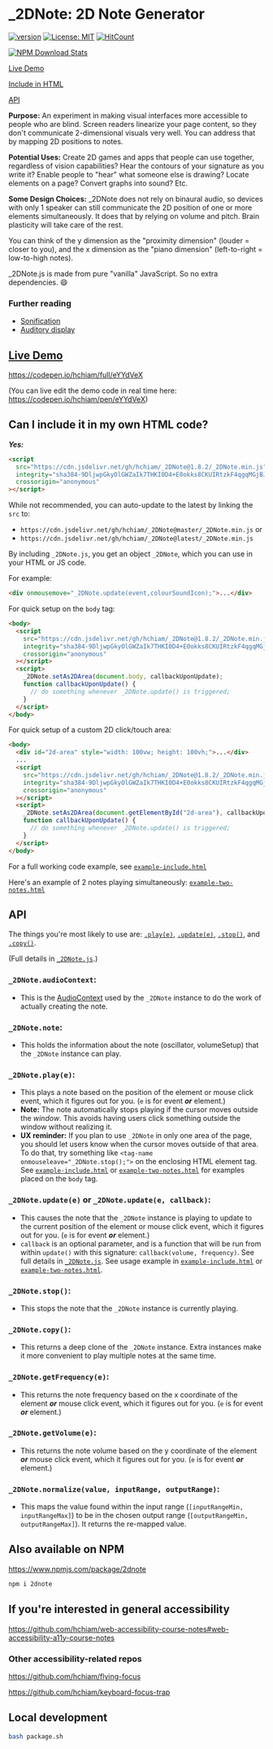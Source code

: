 # \_2DNote: 2D Note Generator

[![version](https://img.shields.io/npm/v/2dnote.svg?style=flat-square)]() [![License: MIT](https://img.shields.io/badge/License-MIT-yellow.svg?style=flat-square)](https://opensource.org/licenses/MIT) [![HitCount](http://hits.dwyl.com/hchiam/_2DNote.svg)](http://hits.dwyl.com/hchiam/_2DNote)

[![NPM Download Stats](https://nodei.co/npm/2dnote.png?downloads=true)](https://www.npmjs.com/package/2dnote)

[Live Demo](https://github.com/hchiam/_2DNote#live-demo)

[Include in HTML](https://github.com/hchiam/_2DNote#can-i-include-it-in-my-own-html-code)

[API](https://github.com/hchiam/_2DNote#api)

**Purpose:** An experiment in making visual interfaces more accessible to people who are blind. Screen readers linearize your page content, so they don't communicate 2-dimensional visuals very well. You can address that by mapping 2D positions to notes.

**Potential Uses:** Create 2D games and apps that people can use together, regardless of vision capabilities? Hear the contours of your signature as you write it? Enable people to "hear" what someone else is drawing? Locate elements on a page? Convert graphs into sound? Etc.

**Some Design Choices:** \_2DNote does not rely on binaural audio, so devices with only 1 speaker can still communicate the 2D position of one or more elements simultaneously. It does that by relying on volume and pitch. Brain plasticity will take care of the rest.

You can think of the y dimension as the "proximity dimension" (louder = closer to you), and the x dimension as the "piano dimension" (left-to-right = low-to-high notes).

\_2DNote.js is made from pure "vanilla" JavaScript. So no extra dependencies. :smile:

### Further reading

- [Sonification](https://en.wikipedia.org/wiki/Sonification)
- [Auditory display](https://en.wikipedia.org/wiki/Auditory_display)

## [Live Demo](https://codepen.io/hchiam/full/eYYdVeX)

<https://codepen.io/hchiam/full/eYYdVeX>

(You can live edit the demo code in real time here: <https://codepen.io/hchiam/pen/eYYdVeX>)

## Can I include it in my own HTML code?

**_Yes:_**

```html
<script
  src="https://cdn.jsdelivr.net/gh/hchiam/_2DNote@1.8.2/_2DNote.min.js"
  integrity="sha384-9DljwpGkyOlGWZaIk7THKI0D4+E0okks8CKUIRtzkF4qgqMGjBJkTpHl51pTSzgX"
  crossorigin="anonymous"
></script>
```

While not recommended, you can auto-update to the latest by linking the `src` to:

- `https://cdn.jsdelivr.net/gh/hchiam/_2DNote@master/_2DNote.min.js` or
- `https://cdn.jsdelivr.net/gh/hchiam/_2DNote@latest/_2DNote.min.js`

By including `_2DNote.js`, you get an object `_2DNote`, which you can use in your HTML or JS code.

For example:

```html
<div onmousemove="_2DNote.update(event,colourSoundIcon);">...</div>
```

For quick setup on the `body` tag:

```html
<body>
  <script
    src="https://cdn.jsdelivr.net/gh/hchiam/_2DNote@1.8.2/_2DNote.min.js"
    integrity="sha384-9DljwpGkyOlGWZaIk7THKI0D4+E0okks8CKUIRtzkF4qgqMGjBJkTpHl51pTSzgX"
    crossorigin="anonymous"
  ></script>
  <script>
    _2DNote.setAs2DArea(document.body, callbackUponUpdate);
    function callbackUponUpdate() {
      // do something whenever _2DNote.update() is triggered;
    }
  </script>
</body>
```

For quick setup of a custom 2D click/touch area:

```html
<body>
  <div id="2d-area" style="width: 100vw; height: 100vh;">...</div>
  ...
  <script
    src="https://cdn.jsdelivr.net/gh/hchiam/_2DNote@1.8.2/_2DNote.min.js"
    integrity="sha384-9DljwpGkyOlGWZaIk7THKI0D4+E0okks8CKUIRtzkF4qgqMGjBJkTpHl51pTSzgX"
    crossorigin="anonymous"
  ></script>
  <script>
    _2DNote.setAs2DArea(document.getElementById("2d-area"), callbackUponUpdate);
    function callbackUponUpdate() {
      // do something whenever _2DNote.update() is triggered;
    }
  </script>
</body>
```

For a full working code example, see [`example-include.html`](https://github.com/hchiam/_2DNote/blob/master/example-include.html)

Here's an example of 2 notes playing simultaneously: [`example-two-notes.html`](https://github.com/hchiam/_2DNote/blob/master/example-two-notes.html)

## API

The things you're most likely to use are: [`.play(e)`](https://github.com/hchiam/_2DNote#_2dnoteplaye), [`.update(e)`](https://github.com/hchiam/_2DNote#_2dnoteupdatee-or-_2dnoteupdatee-callback), [`.stop()`](https://github.com/hchiam/_2DNote#_2dnotestop), and [`.copy()`](https://github.com/hchiam/_2DNote#_2dnotecopy).

(Full details in [`_2DNote.js`](https://github.com/hchiam/_2DNote/blob/master/_2DNote.js).)

### `_2DNote.audioContext`:

- This is the [AudioContext](https://developer.mozilla.org/en-US/docs/Web/API/AudioContext) used by the `_2DNote` instance to do the work of actually creating the note.

### `_2DNote.note`:

- This holds the information about the note (oscillator, volumeSetup) that the `_2DNote` instance can play.

### `_2DNote.play(e)`:

- This plays a note based on the position of the element or mouse click event, which it figures out for you. (`e` is for event **_or_** element.)
- **Note:** The note automatically stops playing if the cursor moves outside the _window_. This avoids having users click something outside the window without realizing it.
- **UX reminder:** If you plan to use `_2DNote` in only one area of the page, you should let users know when the cursor moves outside of that area. To do that, try something like `<tag-name onmouseleave="_2DNote.stop();">` on the enclosing HTML element tag. See [`example-include.html`](https://github.com/hchiam/_2DNote/blob/master/example-include.html) or [`example-two-notes.html`](https://github.com/hchiam/_2DNote/blob/master/example-two-notes.html) for examples placed on the `body` tag.

### `_2DNote.update(e)` or `_2DNote.update(e, callback)`:

- This causes the note that the `_2DNote` instance is playing to update to the current position of the element or mouse click event, which it figures out for you. (`e` is for event **_or_** element.)
- `callback` is an optional parameter, and is a function that will be run from within `update()` with this signature: `callback(volume, frequency)`. See full details in [`_2DNote.js`](https://github.com/hchiam/_2DNote/blob/master/_2DNote.js). See usage example in [`example-include.html`](https://github.com/hchiam/_2DNote/blob/master/example-include.html) or [`example-two-notes.html`](https://github.com/hchiam/_2DNote/blob/master/example-two-notes.html).

### `_2DNote.stop()`:

- This stops the note that the `_2DNote` instance is currently playing.

### `_2DNote.copy()`:

- This returns a deep clone of the `_2DNote` instance. Extra instances make it more convenient to play multiple notes at the same time.

### `_2DNote.getFrequency(e)`:

- This returns the note frequency based on the x coordinate of the element **_or_** mouse click event, which it figures out for you. (`e` is for event **_or_** element.)

### `_2DNote.getVolume(e)`:

- This returns the note volume based on the y coordinate of the element **_or_** mouse click event, which it figures out for you. (`e` is for event **_or_** element.)

### `_2DNote.normalize(value, inputRange, outputRange)`:

- This maps the value found within the input range (`[inputRangeMin, inputRangeMax]`) to be in the chosen output range (`[outputRangeMin, outputRangeMax]`). It returns the re-mapped value.

## Also available on NPM

<https://www.npmjs.com/package/2dnote>

```bash
npm i 2dnote
```

## If you're interested in general accessibility

<https://github.com/hchiam/web-accessibility-course-notes#web-accessibility-a11y-course-notes>

### Other accessibility-related repos

<https://github.com/hchiam/flying-focus>

<https://github.com/hchiam/keyboard-focus-trap>

## Local development

```bash
bash package.sh
```
